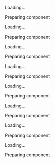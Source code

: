 Loading...

Preparing component

Loading...

Preparing component

Loading...

Preparing component

Loading...

Preparing component

Loading...

Preparing component

Loading...

Preparing component

Loading...

Preparing component

Loading...

Preparing component